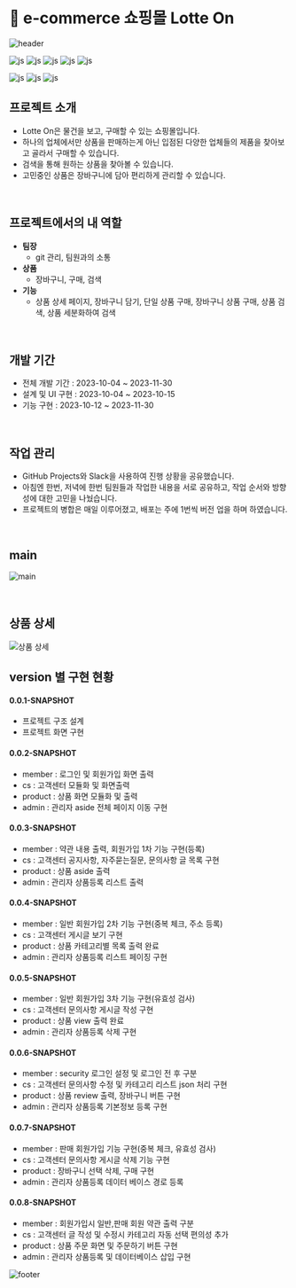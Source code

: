 # 🛒 e-commerce 쇼핑몰 Lotte On

![header](https://capsule-render.vercel.app/api?type=waving&color=FF9A8A&height=200&section=header&text=Lotte%20On&fontSize=90)

![js](https://img.shields.io/badge/HTML5-E34F26?style=for-the-badge&logo=html5&logoColor=white)
![js](https://img.shields.io/badge/CSS3-1572B6?style=for-the-badge&logo=css3&logoColor=white)
![js](https://img.shields.io/badge/Java-ED8B00?style=for-the-badge&logo=openjdk&logoColor=white)
![js](https://img.shields.io/badge/Spring-6DB33F?style=for-the-badge&logo=spring&logoColor=white)
![js](https://img.shields.io/badge/JavaScript-F7DF1E?style=for-the-badge&logo=JavaScript&logoColor=white)

![js](https://img.shields.io/badge/MySQL-005C84?style=for-the-badge&logo=mysql&logoColor=white)
![js](https://img.shields.io/badge/json%20web%20tokens-323330?style=for-the-badge&logo=json-web-tokens&logoColor=pink)
![js](https://img.shields.io/badge/Amazon_AWS-FF9900?style=for-the-badge&logo=amazonaws&logoColor=white)




## 프로젝트 소개

- Lotte On은 물건을 보고, 구매할 수 있는 쇼핑몰입니다.
- 하나의 업체에서만 상품을 판매하는게 아닌 입점된 다양한 업체들의 제품을 찾아보고 골라서 구매할 수 있습니다.
- 검색을 통해 원하는 상품을 찾아볼 수 있습니다.
- 고민중인 상품은 장바구니에 담아 편리하게 관리할 수 있습니다.

<br>

## 프로젝트에서의 내 역할

- **팀장**
  - git 관리, 팀원과의 소통
- **상품**
  - 장바구니, 구매, 검색
- **기능**
  - 상품 상세 페이지, 장바구니 담기, 단일 상품 구매, 장바구니 상품 구매, 상품 검색, 상품 세분화하여 검색

<br>

## 개발 기간

- 전체 개발 기간 : 2023-10-04 ~ 2023-11-30
- 설계 및 UI 구현 : 2023-10-04 ~ 2023-10-15
- 기능 구현 : 2023-10-12 ~ 2023-11-30

<br>

## 작업 관리
- GitHub Projects와 Slack을 사용하여 진행 상황을 공유했습니다.
- 아침엔 한번, 저녁에 한번 팀원들과 작업한 내용을 서로 공유하고, 작업 순서와 방향성에 대한 고민을 나눴습니다.
- 프로젝트의 병합은 매일 이루어졌고, 배포는 주에 1번씩 버전 업을 하며 하였습니다.

<br>

## main
![main](https://github.com/user-attachments/assets/9711665c-c56a-4b73-9baf-c40625402b43)

<br>

## 상품 상세
![상품 상세](https://github.com/user-attachments/assets/667d9c1c-c5fa-485b-8029-7dc58317724e)

## version 별 구현 현황

#### 0.0.1-SNAPSHOT
- 프로젝트 구조 설계
- 프로젝트 화면 구현
  
#### 0.0.2-SNAPSHOT
- member : 로그인 및 회원가입 화면 출력
- cs : 고객센터 모듈화 및 화면출력
- product : 상품 화면 모듈화 및 출력
- admin : 관리자 aside 전체 페이지 이동 구현

#### 0.0.3-SNAPSHOT
- member : 약관 내용 출력, 회원가입 1차 기능 구현(등록)
- cs : 고객센터 공지사항, 자주묻는질문, 문의사항 글 목록 구현
- product : 상품 aside 출력
- admin : 관리자 상품등록 리스트 출력

#### 0.0.4-SNAPSHOT
- member : 일반 회원가입 2차 기능 구현(중복 체크, 주소 등록)
- cs : 고객센터 게시글 보기 구현
- product : 상품 카테고리별 목록 출력 완료
- admin : 관리자 상품등록 리스트 페이징 구현

#### 0.0.5-SNAPSHOT
- member : 일반 회원가입 3차 기능 구현(유효성 검사)
- cs : 고객센터 문의사항 게시글 작성 구현
- product : 상품 view 출력 완료
- admin : 관리자 상품등록 삭제 구현

#### 0.0.6-SNAPSHOT
- member : security 로그인 설정 및 로그인 전 후 구분
- cs : 고객센터 문의사항 수정 및 카테고리 리스트 json 처리 구현
- product : 상품 review 출력, 장바구니 버튼 구현
- admin : 관리자 상품등록 기본정보 등록 구현

#### 0.0.7-SNAPSHOT
- member : 판매 회원가입 기능 구현(중복 체크, 유효성 검사)
- cs : 고객센터 문의사항 게시글 삭제 기능 구현
- product : 장바구니 선택 삭제, 구매 구현
- admin : 관리자 상품등록 데이터 베이스 경로 등록

#### 0.0.8-SNAPSHOT
- member : 회원가입시 일반,판매 회원 약관 출력 구분
- cs : 고객센터 글 작성 및 수정시 카테고리 자동 선택 편의성 추가
- product : 상품 주문 화면 및 주문하기 버튼 구현
- admin : 관리자 상품등록 및 데이터베이스 삽입 구현

![footer](https://capsule-render.vercel.app/api?type=waving&color=FF9A8A&height=200&section=footer&text=&fontSize=90)




